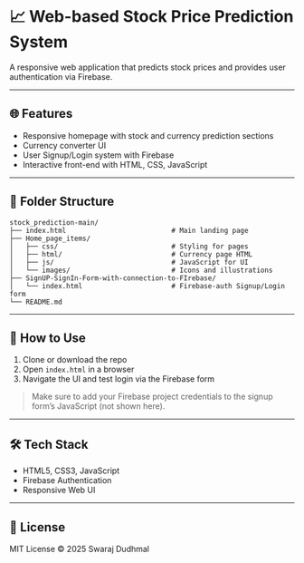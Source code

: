 # 📈 Web-based Stock Price Prediction System

A responsive web application that predicts stock prices and provides user authentication via Firebase.

---

## 🌐 Features

- Responsive homepage with stock and currency prediction sections
- Currency converter UI
- User Signup/Login system with Firebase
- Interactive front-end with HTML, CSS, JavaScript

---

## 📁 Folder Structure

```
stock_prediction-main/
├── index.html                          # Main landing page
├── Home_page_items/
│   ├── css/                            # Styling for pages
│   ├── html/                           # Currency page HTML
│   ├── js/                             # JavaScript for UI
│   └── images/                         # Icons and illustrations
├── SignUP-SignIn-Form-with-connection-to-FIrebase/
│   └── index.html                      # Firebase-auth Signup/Login form
└── README.md
```

---

## 🧪 How to Use

1. Clone or download the repo
2. Open `index.html` in a browser
3. Navigate the UI and test login via the Firebase form

> Make sure to add your Firebase project credentials to the signup form’s JavaScript (not shown here).

---

## 🛠 Tech Stack

- HTML5, CSS3, JavaScript
- Firebase Authentication
- Responsive Web UI

---

## 📜 License

MIT License © 2025 Swaraj Dudhmal
